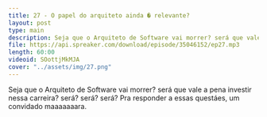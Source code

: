 ```yaml
---
title: 27 - O papel do arquiteto ainda � relevante?
layout: post
type: main
description: Seja que o Arquiteto de Software vai morrer? será que vale a pena investir nessa carreira? será? será? será? Pra responder a essas questáes, um convidado maaaaaaara.
file: https://api.spreaker.com/download/episode/35046152/ep27.mp3
length: 60:00
videoid: SOottjMkMJA
cover: "../assets/img/27.png"
---
```


Seja que o Arquiteto de Software vai morrer? será que vale a pena investir nessa carreira? será? será? será? Pra responder a essas questáes, um convidado maaaaaaara.